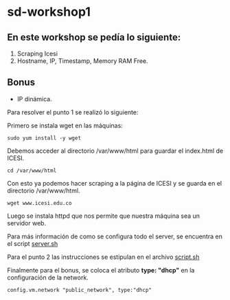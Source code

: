 # sd-workshop1

## En este workshop se pedía lo siguiente:

1. Scraping Icesi
2. Hostname, IP, Timestamp, Memory RAM Free.

## Bonus
- IP dinámica.

Para resolver el punto 1 se realizó lo siguiente:

Primero se instala wget en las máquinas:

`sudo yum install -y wget`

Debemos acceder al directorio /var/www/html para guardar el index.html de ICESI.

`cd /var/www/html`

Con esto ya podemos hacer scraping a la página de ICESI y se guarda en el directorio /var/www/html.

`wget www.icesi.edu.co`

Luego se instala httpd que nos permite que nuestra máquina sea un servidor web.

Para más información de como se configura todo el server, se encuentra en el script [server.sh](https://github.com/juanchovelezpro/sd-workshop1/blob/master/server.sh "server.sh")

Para el punto 2 las instrucciones se estipulan en el archivo [script.sh](https://github.com/juanchovelezpro/sd-workshop1/blob/master/script.sh "script.sh")

Finalmente para el bonus, se coloca el atributo **type: "dhcp"**  en la configuración de la network. 

`config.vm.network "public_network", type:"dhcp"`